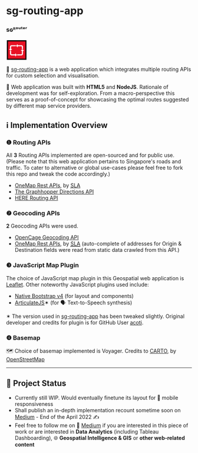 # sg-routing-app

### sɢᴿᵒᵘᵗᵉʳ 
<img src='https://github.com/incubated-geek-cc/sg-routing-app/raw/main/public/img/logo.png' alt='sg-routing-app' width='55' height='55' />

📍 [sg-routing-app](https://sg-routing-app.glitch.me/) is a web application which integrates multiple routing APIs for custom selection and visualisation.

🧰 Web application was built with <strong>HTML5</strong> and <strong>NodeJS</strong>. Rationale of development was for self-exploration. From a macro-perspective this serves as a proof-of-concept for showcasing the optimal routes suggested by different map service providers.

## ℹ Implementation Overview

### ❶ Routing APIs

All <strong>3</strong> Routing APIs implemented are open-sourced and for public use. (Please note that this web application pertains to Singapore's roads and traffic. To cater to alternative or global use-cases please feel free to fork this repo and tweak the code accordingly.)

* <a href="https://www.onemap.gov.sg/docs/#onemap-rest-apis" target="_blank">OneMap Rest APIs</a>, by <a href="http://SLA.gov.sg" target="_blank"><abbr title="Singapore Land Authority">SLA</abbr></a>
* <a href="https://graphhopper.com/maps/" target="_blank">The Graphhopper Directions API</a>
* <a href="https://www.here.com/platform/routing" target="_blank">HERE Routing API</a>

### ❷ Geocoding APIs

<strong>2</strong> Geocoding APIs were used. 

* <a href="https://opencagedata.com/credits" target="_blank">OpenCage Geocoding API</a>
* <a href="https://www.onemap.gov.sg/docs/#onemap-rest-apis" target="_blank">OneMap Rest APIs</a>, by <a href="http://SLA.gov.sg" target="_blank"><abbr title="Singapore Land Authority">SLA</abbr></a> (auto-complete of addresses for Origin & Destination fields were read from static data crawled from this API.)

### ❸ JavaScript Map Plugin

The choice of JavaScript map plugin in this Geospatial web application is <a href="https://leafletjs.com/SlavaUkraini/reference.html" target="_blank"> Leaflet</a>. Other noteworthy JavaScript plugins used include:

* <a href="https://thednp.github.io/bootstrap.native/" target="_blank">Native Bootstrap v4</a> (for layout and components)
* <a href="https://github.com/acoti/articulate.js" target="_blank">ArticulateJS</a>✶ (for 🗣 Text-to-Speech synthesis)

✶ The version used in [sg-routing-app](https://sg-routing-app.glitch.me/) has been tweaked slightly. Original developer and credits for plugin is for GitHub User [acoti](https://github.com/acoti).

### ❹ Basemap

🗺 Choice of basemap implemented is Voyager. Credits to <a href="https://carto.com/attributions" target="_blank"> CARTO</a>, by <a href="http://www.openstreetmap.org/copyright" target="_blank">OpenStreetMap</a>

---

## 📌 Project Status

* Currently still WIP. Would eventually finetune its layout for 📱 mobile responsiveness
* Shall publish an in-depth implementation recount sometime soon on [Medium](https://geek-cc.medium.com/) - End of the April 2022 ✍ 
* Feel free to follow me on 🔗 [Medium](https://geek-cc.medium.com/) if you are interested in this piece of work or are interested in <strong>Data Analytics</strong> (including Tableau Dashboarding), 🌐 <strong>Geospatial Intelligence & GIS</strong> or <strong>other web-related content</strong>